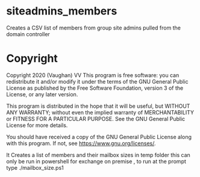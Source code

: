 # siteadmins_members
Creates a CSV list of members from group site admins pulled from the domain controller




# Copyright
Copyright 2020  (Vaughan) VV
This program is free software: you can redistribute it and/or modify
it under the terms of the GNU General Public License as published by
the Free Software Foundation,  version 3 of the License, or
any later version.

This program is distributed in the hope that it will be useful,
but WITHOUT ANY WARRANTY; without even the implied warranty of
MERCHANTABILITY or FITNESS FOR A PARTICULAR PURPOSE.  See the
GNU General Public License for more details.

You should have received a copy of the GNU General Public License
along with this program.  If not, see <https://www.gnu.org/licenses/>.

It Creates a list of members and their mailbox sizes in temp folder 
this can only be run in powershell for exchange on premise , to run at the prompt type ./mailbox_size.ps1
